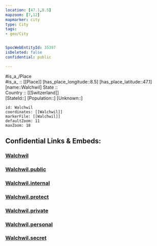 ```yaml
---
location: [47.1,8.5] 
mapzoom: [7,12] 
mapmarker: city 
type: City
tags:
- geo/City


SpocWebEntityId: 35397
isDeleted: false
confidential: public

---
```

#is_a_/Place  
#is_a_ :: [[Place]] 
[has_place_longitude::8.5] 
[has_place_latitude::47.1] 
[name::Walchwil] 
State ::  
Country :: [[Switzerland]]  
[StateId::] 
[Population::] 
[Unknown::] 


```leaflet
id: Walchwil
coordinates: [[Walchwil]] 
markerFile: [[Walchwil]] 
defaultZoom: 11 
maxZoom: 18
```


## Confidential Links & Embeds: 

### [Walchwil](/_Standards/Earth/Continent/Europe/Europe~Central/Switzerland/Switzerland~Cantons/Zug,Canton/districts~Zug/Zug-district/municipalities~Zug/Walchwil/Walchwil.md) 

### [Walchwil.public](/_public/Earth/Continent/Europe/Europe~Central/Switzerland/Switzerland~Cantons/Zug,Canton/districts~Zug/Zug-district/municipalities~Zug/Walchwil/Walchwil.public.md) 

### [Walchwil.internal](/_internal/Earth/Continent/Europe/Europe~Central/Switzerland/Switzerland~Cantons/Zug,Canton/districts~Zug/Zug-district/municipalities~Zug/Walchwil/Walchwil.internal.md) 

### [Walchwil.protect](/_protect/Earth/Continent/Europe/Europe~Central/Switzerland/Switzerland~Cantons/Zug,Canton/districts~Zug/Zug-district/municipalities~Zug/Walchwil/Walchwil.protect.md) 

### [Walchwil.private](/_private/Earth/Continent/Europe/Europe~Central/Switzerland/Switzerland~Cantons/Zug,Canton/districts~Zug/Zug-district/municipalities~Zug/Walchwil/Walchwil.private.md) 

### [Walchwil.personal](/_personal/Earth/Continent/Europe/Europe~Central/Switzerland/Switzerland~Cantons/Zug,Canton/districts~Zug/Zug-district/municipalities~Zug/Walchwil/Walchwil.personal.md) 

### [Walchwil.secret](/_secret/Earth/Continent/Europe/Europe~Central/Switzerland/Switzerland~Cantons/Zug,Canton/districts~Zug/Zug-district/municipalities~Zug/Walchwil/Walchwil.secret.md)

